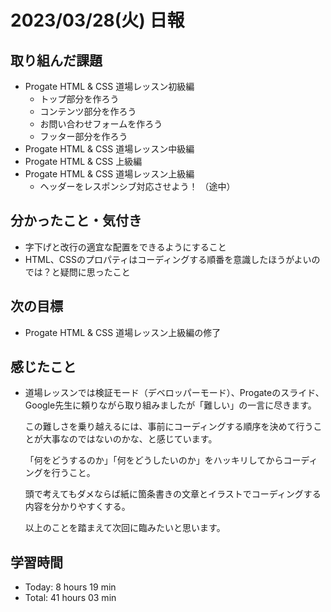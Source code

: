 # 2023/03/28(火) 日報
## 取り組んだ課題
- Progate HTML & CSS 道場レッスン初級編
  - トップ部分を作ろう
  - コンテンツ部分を作ろう
  - お問い合わせフォームを作ろう
  - フッター部分を作ろう
- Progate HTML & CSS 道場レッスン中級編
- Progate HTML & CSS 上級編
- Progate HTML & CSS 道場レッスン上級編
  - ヘッダーをレスポンシブ対応させよう！ （途中）

## 分かったこと・気付き
- 字下げと改行の適宜な配置をできるようにすること
- HTML、CSSのプロパティはコーディングする順番を意識したほうがよいのでは？と疑問に思ったこと
 
## 次の目標
- Progate HTML & CSS 道場レッスン上級編の修了

## 感じたこと
- 道場レッスンでは検証モード（デベロッパーモード）、Progateのスライド、Google先生に頼りながら取り組みましたが「難しい」の一言に尽きます。

  この難しさを乗り越えるには、事前にコーディングする順序を決めて行うことが大事なのではないのかな、と感じています。
  
  「何をどうするのか」「何をどうしたいのか」をハッキリしてからコーディングを行うこと。
  
  頭で考えてもダメならば紙に箇条書きの文章とイラストでコーディングする内容を分かりやすくする。
  
  以上のことを踏まえて次回に臨みたいと思います。
  
## 学習時間
- Today: 8 hours 19 min
- Total: 41 hours 03 min
